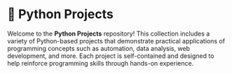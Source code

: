 
# 🐍 Python Projects

Welcome to the **Python Projects** repository! This collection includes a variety of Python-based projects that demonstrate practical applications of programming concepts such as automation, data analysis, web development, and more. Each project is self-contained and designed to help reinforce programming skills through hands-on experience.
